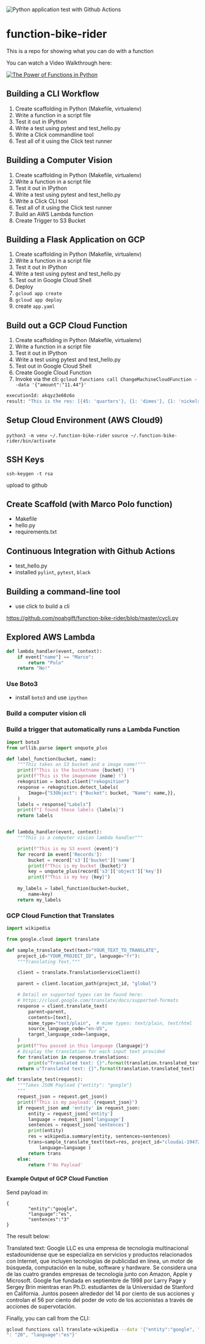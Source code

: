![Python application test with Github Actions](https://github.com/noahgift/function-bike-rider/workflows/Python%20application%20test%20with%20Github%20Actions/badge.svg)

# function-bike-rider
This is a repo for showing what you can do with a function

You can watch a Video Walkthrough here:


[![The Power of Functions in Python](https://img.youtube.com/vi/lN6OSIDpgyg/0.jpg)](https://youtu.be/lN6OSIDpgyg)

## Building a CLI Workflow

1.  Create scaffolding in Python (Makefile, virtualenv)
2.  Write a function in a script file
3.  Test it out in IPython
4.  Write a test using pytest and test_hello.py
5.  Write a Click commandline tool
6.  Test all of it using the Click test runner


## Building a Computer Vision

1.  Create scaffolding in Python (Makefile, virtualenv)
2.  Write a function in a script file
3.  Test it out in IPython
4.  Write a test using pytest and test_hello.py
5.  Write a Click CLI tool
6.  Test all of it using the Click test runner
7.  Build an AWS Lambda function
8.  Create Trigger to S3 Bucket

## Building a Flask Application on GCP

1.  Create scaffolding in Python (Makefile, virtualenv)
2.  Write a function in a script file
3.  Test it out in IPython
4.  Write a test using pytest and test_hello.py
5.  Test out in Google Cloud Shell
6.  Deploy
7. `gcloud app create` 
8. `gcloud app deploy`
9. create `app.yaml`

## Build out a GCP Cloud Function

1.  Create scaffolding in Python (Makefile, virtualenv)
2.  Write a function in a script file
3.  Test it out in IPython
4.  Write a test using pytest and test_hello.py
5.  Test out in Google Cloud Shell
6.  Create Google Cloud Function  
7.  Invoke via the cli:
    `gcloud functions call ChangeMachineCloudFunction --data '{"amount":"11.44"}'`
```bash
executionId: akqyz3e60z6o
result: "This is the res: [{45: 'quarters'}, {1: 'dimes'}, {1: 'nickels'}, {4: 'pennies'}]"
```



## Setup Cloud Environment (AWS Cloud9)

`python3 -m venv ~/.function-bike-rider`
`source ~/.function-bike-rider/bin/activate`

## SSH Keys

`ssh-keygen -t rsa`

upload to github

## Create Scaffold (with Marco Polo function)

* Makefile
* hello.py
* requirements.txt

## Continuous Integration with Github Actions

* test_hello.py
* installed `pylint`, `pytest`, `black`

## Building a command-line tool

* use click to build a cli

https://github.com/noahgift/function-bike-rider/blob/master/cvcli.py

## Explored AWS Lambda

```python
def lambda_handler(event, context):
    if event["name"] == "Marco":
        return "Polo"
    return "No!"
```

### Use Boto3

* install `boto3` and use `ipython`

### Build a computer vision cli

### Build a trigger that automatically runs a Lambda Function

```python
import boto3
from urllib.parse import unquote_plus

def label_function(bucket, name):
    """This takes an S3 bucket and a image name!"""
    print(f"This is the bucketname {bucket} !")
    print(f"This is the imagename {name} !")
    rekognition = boto3.client("rekognition")
    response = rekognition.detect_labels(
        Image={"S3Object": {"Bucket": bucket, "Name": name,}},
    )
    labels = response["Labels"]
    print(f"I found these labels {labels}")
    return labels


def lambda_handler(event, context):
    """This is a computer vision lambda handler"""

    print(f"This is my S3 event {event}")
    for record in event['Records']:
        bucket = record['s3']['bucket']['name']
        print(f"This is my bucket {bucket}")
        key = unquote_plus(record['s3']['object']['key'])
        print(f"This is my key {key}")
        
    my_labels = label_function(bucket=bucket, 
        name=key)
    return my_labels
```
### GCP Cloud Function that Translates

```python
import wikipedia

from google.cloud import translate

def sample_translate_text(text="YOUR_TEXT_TO_TRANSLATE", 
    project_id="YOUR_PROJECT_ID", language="fr"):
    """Translating Text."""

    client = translate.TranslationServiceClient()

    parent = client.location_path(project_id, "global")

    # Detail on supported types can be found here:
    # https://cloud.google.com/translate/docs/supported-formats
    response = client.translate_text(
        parent=parent,
        contents=[text],
        mime_type="text/plain",  # mime types: text/plain, text/html
        source_language_code="en-US",
        target_language_code=language,
    )
    print(f"You passed in this language {language}")
    # Display the translation for each input text provided
    for translation in response.translations:
        print(u"Translated text: {}".format(translation.translated_text))
    return u"Translated text: {}".format(translation.translated_text)

def translate_test(request):
    """Takes JSON Payload {"entity": "google"}
    """
    request_json = request.get_json()
    print(f"This is my payload: {request_json}")
    if request_json and 'entity' in request_json:
        entity = request_json['entity']
        language = request_json['language']
        sentences = request_json['sentences']
        print(entity)
        res = wikipedia.summary(entity, sentences=sentences)
        trans=sample_translate_text(text=res, project_id="cloudai-194723",
            language=language )
        return trans
    else:
        return f'No Payload'
 ```

#### Example Output of GCP Cloud Function

Send payload in:
```
{
        "entity":"google",
        "language":"es",
        "sentences":"3"
}
```
The result below:

Translated text: Google LLC es una empresa de tecnología multinacional estadounidense que se especializa en servicios y productos relacionados con Internet, que incluyen tecnologías de publicidad en línea, un motor de búsqueda, computación en la nube, software y hardware. Se considera una de las cuatro grandes empresas de tecnología junto con Amazon, Apple y Microsoft. Google fue fundada en septiembre de 1998 por Larry Page y Sergey Brin mientras eran Ph.D. estudiantes de la Universidad de Stanford en California. Juntos poseen alrededor del 14 por ciento de sus acciones y controlan el 56 por ciento del poder de voto de los accionistas a través de acciones de supervotación.


Finally, you can call from the CLI:

```bash
gcloud functions call translate-wikipedia --data '{"entity":"google", "sentences
": "20", "language":"es"}'
```




